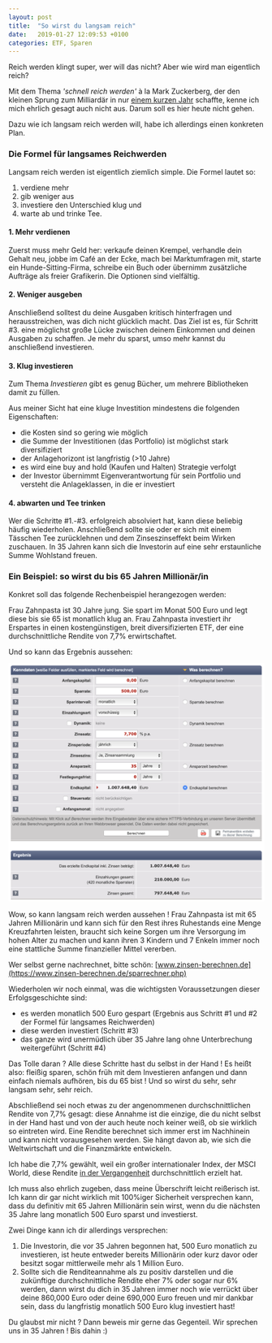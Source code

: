 ```yaml
---
layout: post
title:  "So wirst du langsam reich"
date:   2019-01-27 12:09:53 +0100
categories: ETF, Sparen
---
```


Reich werden klingt super, wer will das nicht? Aber wie wird man eigentlich reich?

Mit dem Thema _'schnell reich werden'_ à la Mark Zuckerberg, der den kleinen Sprung zum Milliardär in nur [einem kurzen Jahr](https://www.businessinsider.de/how-long-it-took-entrepreneurs-to-become-billionaires-2016-2-4?r=US&IR=T) schaffte, kenne ich mich ehrlich gesagt auch nicht aus. Darum soll es hier heute nicht gehen. 

Dazu wie ich langsam reich werden will, habe ich allerdings einen konkreten Plan. 

### Die Formel für langsames Reichwerden

Langsam reich werden ist eigentlich ziemlich simple. Die Formel lautet so: 
1) verdiene mehr
2) gib weniger aus 
3) investiere den Unterschied klug und 
4) warte ab und trinke Tee.

#### 1. Mehr verdienen

Zuerst muss mehr Geld her: verkaufe deinen Krempel, verhandle dein Gehalt neu, jobbe im Café an der Ecke, mach bei Marktumfragen mit, starte ein Hunde-Sitting-Firma, schreibe ein Buch oder übernimm zusätzliche Aufträge als freier Grafikerin. Die Optionen sind vielfältig.

#### 2. Weniger ausgeben

Anschließend solltest du deine Ausgaben kritisch hinterfragen und herausstreichen, was dich nicht glücklich macht. Das Ziel ist es, für Schritt #3. eine möglichst große Lücke zwischen deinem Einkommen und deinen Ausgaben zu schaffen. Je mehr du sparst, umso mehr kannst du anschließend investieren. 

#### 3. Klug investieren

Zum Thema _Investieren_ gibt es genug Bücher, um mehrere Bibliotheken damit zu füllen. 

Aus meiner Sicht hat eine kluge Investition mindestens die folgenden Eigenschaften:
* die Kosten sind so gering wie möglich
* die Summe der Investitionen (das Portfolio) ist möglichst stark diversifiziert 
* der Anlagehorizont ist langfristig (>10 Jahre)
* es wird eine buy and hold (Kaufen und Halten) Strategie verfolgt
* der Investor übernimmt Eigenverantwortung für sein Portfolio und versteht die Anlageklassen, in die er investiert 

#### 4. abwarten und Tee trinken

Wer die Schritte #1.-#3. erfolgreich absolviert hat, kann diese beliebig häufig wiederholen. Anschließend sollte sie oder er sich mit einem Tässchen Tee zurücklehnen und dem Zinseszinseffekt beim Wirken zuschauen. In 35 Jahren kann sich die Investorin auf eine sehr erstaunliche Summe Wohlstand freuen.

### Ein Beispiel: so wirst du bis 65 Jahren Millionär/in

Konkret soll das folgende Rechenbeispiel herangezogen werden:

Frau Zahnpasta ist 30 Jahre jung. Sie spart im Monat 500 Euro und legt diese bis sie 65 ist monatlich klug an. Frau Zahnpasta investiert ihr Erspartes in einen kostengünstigen, breit diversifizierten ETF, der eine durchschnittliche Rendite von 7,7% erwirtschaftet. 

Und so kann das Ergebnis aussehen:

[![Beispielrechnung Zinseszinseffekt](/img/Zinseszinsen-nach-35-Jahren.png)](https://www.zinsen-berechnen.de/sparrechner.php)

Wow, so kann langsam reich werden aussehen ! Frau Zahnpasta ist mit 65 Jahren Millionärin und kann sich für den Rest ihres Ruhestands eine Menge Kreuzfahrten leisten, braucht sich keine Sorgen um ihre Versorgung im hohen Alter zu machen und kann ihren 3 Kindern und 7 Enkeln immer noch eine stattliche Summe finanzieller Mittel vererben.

Wer selbst gerne nachrechnet, bitte schön: [www.zinsen-berechnen.de](https://www.zinsen-berechnen.de/sparrechner.php)

Wiederholen wir noch einmal, was die wichtigsten Voraussetzungen dieser Erfolgsgeschichte sind: 

* es werden monatlich 500 Euro gespart (Ergebnis aus Schritt #1 und #2 der Formel für langsames Reichwerden)
* diese werden investiert (Schritt #3)
* das ganze wird unermüdlich über 35 Jahre lang ohne Unterbrechung weitergeführt (Schritt #4)

Das Tolle daran ? Alle diese Schritte hast du selbst in der Hand ! Es heißt also: fleißig sparen, schön früh mit dem Investieren anfangen und dann einfach niemals aufhören, bis du 65 bist ! Und so wirst du sehr, sehr langsam sehr, sehr reich. 

Abschließend sei noch etwas zu der angenommenen durchschnittlichen Rendite von 7,7% gesagt: diese Annahme ist die einzige, die du nicht selbst in der Hand hast und von der auch heute noch keiner weiß, ob sie wirklich so eintreten wird. Eine Rendite berechnet sich immer erst im Nachhinein und kann nicht vorausgesehen werden. Sie hängt davon ab, wie sich die Weltwirtschaft und die Finanzmärkte entwickeln. 

Ich habe die 7,7% gewählt, weil ein großer internationaler Index, der MSCI World, diese Rendite [in der Vergangenheit](https://www.finanztip.de/presse/pm-finanztip-msci-world-rendite/) durchschnittlich erzielt hat.

Ich muss also ehrlich zugeben, dass meine Überschrift leicht reißerisch ist. Ich kann dir gar nicht wirklich mit 100%iger Sicherheit versprechen kann, dass du definitiv mit 65 Jahren Millionärin sein wirst, wenn du die nächsten 35 Jahre lang monatlich 500 Euro sparst und investierst. 

Zwei Dinge kann ich dir allerdings versprechen:
1. Die Investorin, die vor 35 Jahren begonnen hat, 500 Euro monatlich zu investieren, ist heute entweder bereits Millionärin oder kurz davor oder besitzt sogar mittlerweile mehr als 1 Million Euro.
2. Sollte sich die Renditeannahme als zu positiv darstellen und die zukünftige durchschnittliche Rendite eher 7% oder sogar nur 6% werden, dann wirst du dich in 35 Jahren immer noch wie verrückt über deine 860,000 Euro oder deine 690,000 Euro freuen und mir dankbar sein, dass du langfristig monatlich 500 Euro klug investiert hast!

Du glaubst mir nicht ? Dann beweis mir gerne das Gegenteil. Wir sprechen uns in 35 Jahren ! Bis dahin :)
